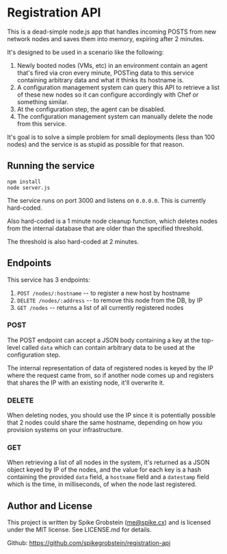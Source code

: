 # Registration API

This is a dead-simple node.js app that handles incoming POSTS
from new network nodes and saves them into memory, expiring after
2 minutes.

It's designed to be used in a scenario like the following:

 1. Newly booted nodes (VMs, etc) in an environment contain an agent
    that's fired via cron every minute, POSTing data to this service
    containing arbitrary data and what it thinks its hostname is.
 2. A configuration management system can query this API to retrieve
    a list of these new nodes so it can configure accordingly with
    Chef or something similar.
 3. At the configuration step, the agent can be disabled.
 4. The configuration management system can manually delete the
    node from this service.

It's goal is to solve a simple problem for small deployments (less than
100 nodes) and the service is as stupid as possible for that reason.

## Running the service

    npm install
    node server.js

The service runs on port 3000 and listens on `0.0.0.0`. This is currently
hard-coded.

Also hard-coded is a 1 minute node cleanup function, which deletes
nodes from the internal database that are older than the specified
threshold.

The threshold is also hard-coded at 2 minutes.

## Endpoints

This service has 3 endpoints:

 1. `POST /nodes/:hostname` -- to register a new host by hostname
 2. `DELETE /nodes/:address` -- to remove this node from the DB, by IP
 3. `GET /nodes` -- returns a list of all currently registered nodes

### POST

The POST endpoint can accept a JSON body containing a key at the
top-level called `data` which can contain arbitrary data to be
used at the configuration step.

The internal representation of data of registered nodes is keyed by
the IP where the request came from, so if another node comes up
and registers that shares the IP with an existing node, it'll overwrite
it.

### DELETE

When deleting nodes, you should use the IP since it is potentially
possible that 2 nodes could share the same hostname, depending on
how you provision systems on your infrastructure.

### GET

When retrieving a list of all nodes in the system, it's returned as
a JSON object keyed by IP of the nodes, and the value for each key
is a hash containing the provided `data` field, a `hostname` field and
a `datestamp` field which is the time, in milliseconds, of when the
node last registered.

## Author and License

This project is written by Spike Grobstein (me@spike.cx) and is
licensed under the MIT license. See LICENSE.md for details.

Github: https://github.com/spikegrobstein/registration-api

